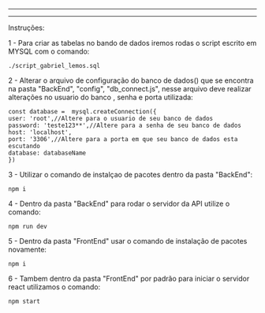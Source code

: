 ****************
*****************

Instruções:

1 - Para criar as tabelas no bando de dados iremos rodas o script escrito em MYSQL com o comando:

	./script_gabriel_lemos.sql



2 - Alterar o arquivo de configuração do banco de dados() que se encontra na pasta "BackEnd", "config", "db_connect.js", nesse arquivo deve realizar alterações no usuario do banco , senha e porta utilizada: 

    const database =  mysql.createConnection({
    user: 'root',//Altere para o usuario de seu banco de dados
    password: 'teste123**',//Altere para a senha de seu banco de dados
    host: 'localhost',
    port: '3306',//Altere para a porta em que seu banco de dados esta escutando 
    database: databaseName
    })


3 - Utilizar o comando de instalçao de pacotes dentro da pasta "BackEnd":

	npm i 



4 - Dentro da pasta "BackEnd" para rodar o servidor da API utilize o comando: 

	npm run dev
	

5 - Dentro da pasta "FrontEnd" usar o comando de instalação de pacotes novamente:

	npm i 



6 - Tambem dentro da pasta "FrontEnd" por padrão para iniciar o servidor react utilizamos o comando:
	
	npm start
